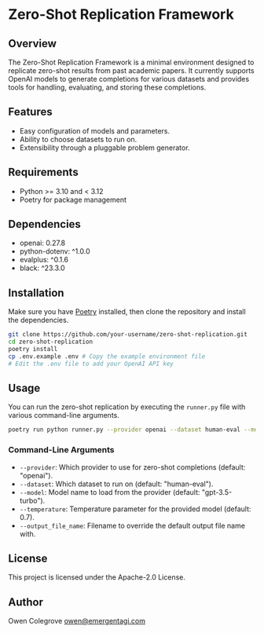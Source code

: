# Zero-Shot Replication Framework

## Overview

The Zero-Shot Replication Framework is a minimal environment designed to replicate zero-shot results from past academic papers. It currently supports OpenAI models to generate completions for various datasets and provides tools for handling, evaluating, and storing these completions.

## Features

- Easy configuration of models and parameters.
- Ability to choose datasets to run on.
- Extensibility through a pluggable problem generator.

## Requirements

- Python >= 3.10 and < 3.12
- Poetry for package management

## Dependencies

- openai: 0.27.8
- python-dotenv: ^1.0.0
- evalplus: ^0.1.6
- black: ^23.3.0

## Installation

Make sure you have [Poetry](https://python-poetry.org/) installed, then clone the repository and install the dependencies.

```bash
git clone https://github.com/your-username/zero-shot-replication.git
cd zero-shot-replication
poetry install
cp .env.example .env # Copy the example environment file
# Edit the .env file to add your OpenAI API key
```

## Usage

You can run the zero-shot replication by executing the `runner.py` file with various command-line arguments.

```bash
poetry run python runner.py --provider openai --dataset human-eval --model gpt-3.5-turbo --temperature 0.7
```

### Command-Line Arguments

- `--provider`: Which provider to use for zero-shot completions (default: "openai").
- `--dataset`: Which dataset to run on (default: "human-eval").
- `--model`: Model name to load from the provider (default: "gpt-3.5-turbo").
- `--temperature`: Temperature parameter for the provided model (default: 0.7).
- `--output_file_name`: Filename to override the default output file name with.

## License

This project is licensed under the Apache-2.0 License.

## Author

Owen Colegrove <owen@emergentagi.com>